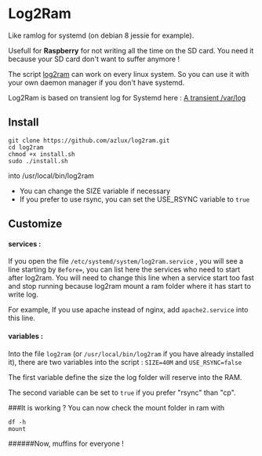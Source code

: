 # Log2Ram
Like ramlog for systemd (on debian 8 jessie for example).

Usefull for **Raspberry** for not writing all the time on the SD card. You need it because your SD card don't want to suffer anymore !

The script [log2ram](log2ram) can work on every linux system. So you can use it with your own daemon manager if you don't have systemd.

Log2Ram is based on transient log for Systemd here : [A transient /var/log](https://www.debian-administration.org/article/661/A_transient_/var/log)

## Install
```
git clone https://github.com/azlux/log2ram.git
cd log2ram
chmod +x install.sh
sudo ./install.sh
```

into /usr/local/bin/log2ram
- You can change the SIZE variable if necessary
- If you prefer to use rsync, you can set the USE_RSYNC variable to `true`

## Customize
#### services :
If you open the file `/etc/systemd/system/log2ram.service` , you will see a line starting by `Before=`, you can list here the services who need to start after log2ram. You will need to change this line when a service start too fast and stop running because log2ram mount a ram folder where it has start to write log.

For example, If you use apache instead of nginx, add `apache2.service` into this line.

#### variables :
Into the file `log2ram` (or `/usr/local/bin/log2ram` if you have already installed it), there are two variables into the script : `SIZE=40M` and `USE_RSYNC=false`

The first variable define the size the log folder will reserve into the RAM.

The second variable can be set to `true` if you prefer "rsync" than "cp".

###It is working ?
You can now check the mount folder in ram with
```
df -h
mount
```

######Now, muffins for everyone !
